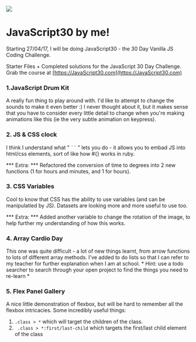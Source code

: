 ![](https://javascript30.com/images/JS3-social-share.png)

# JavaScript30 by me!

Starting 27/04/17, I will be doing JavaScript30 - the 30 Day Vanilla JS Coding Challenge.

Starter Files + Completed solutions for the JavaScript 30 Day Challenge.
Grab the course at [https://JavaScript30.com](https://JavaScript30.com)

### 1.JavaScript Drum Kit
A really fun thing to play around with. I'd like to attempt to change the sounds to make it even better :) I never thought about it, but it makes sense that you have to consider every little detail to change when you're making animations like this (ie the very subtle animation on keypress).

### 2. JS & CSS clock

I think I understand what " ``` `` ``` " lets you do - it allows you to embad JS into html/css elements, sort of like how #{} works in ruby.

  *** Extra: *** Refactored the conversion of time to degrees into 2 new functions (1 for hours and minutes, and 1 for hours).

### 3. CSS Variables

Cool to know that CSS has the ability to use variables (and can be manipulatied by JS). Datasets are looking more and more useful to use too.

  *** Extra: *** Added another variable to change the rotation of the image, to help further my understanding of how this works.

### 4. Array Cardio Day

This one was quite difficult - a lot of new things learnt, from arrow functions to lots of different array methods. I've added to do lists so that I can refer to my teacher for further explanation when I am at school. * Hint: use a todo searcher to search through your open project to find the things you need to re-learn *

### 5. Flex Panel Gallery

A nice little demonstration of flexbox, but will be hard to remember all the flexbox intricacies. Some incredibly useful things:
1. ` .class > * ` which will target the children of the class.
2. ` .class > *:first/last-child` which targets the first/last child element of the class
